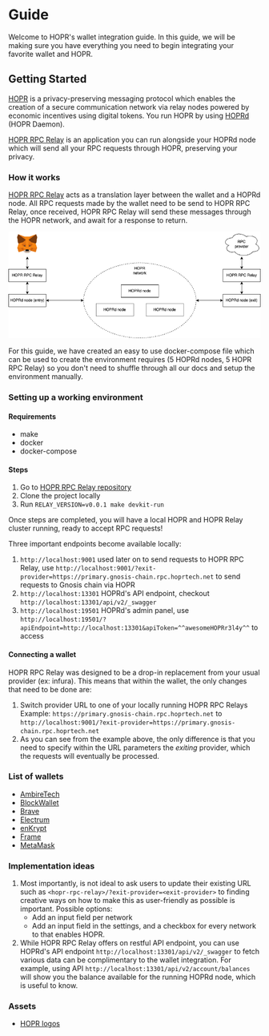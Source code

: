 # Guide

Welcome to HOPR's wallet integration guide.
In this guide, we will be making sure you have everything you need to begin integrating your favorite wallet and HOPR.

<!-- Additionally, there is a supplementary [demo](./demo) which might help assist you in your journey. -->

## Getting Started

[HOPR](https://hoprnet.org/) is a privacy-preserving messaging protocol which enables the creation of a secure communication network via relay nodes powered by economic incentives using digital tokens.
You run HOPR by using [HOPRd](https://docs.hoprnet.org/v1.85/core/what-is-hopr) (HOPR Daemon).

[HOPR RPC Relay](https://github.com/hoprnet/hopr-rpc-relay) is an application you can run alongside your HOPRd node which will send all your RPC requests through HOPR, preserving your privacy.

### How it works

[HOPR RPC Relay](https://github.com/hoprnet/hopr-rpc-relay) acts as a translation layer between the wallet and a HOPRd node.
All RPC requests made by the wallet need to be send to HOPR RPC Relay, once received, HOPR RPC Relay will send these messages through the HOPR network, and await for a response to return.

![Diagram of how HOPR RPC Relay works](./hopr-rpc-relay-overview.png "HOPR RPC Relay Overview")

For this guide, we have created an easy to use docker-compose file which can be used to create the environment requires (5 HOPRd nodes, 5 HOPR RPC Relay) so you don't need to shuffle through all our docs and setup the environment manually.

### Setting up a working environment

#### Requirements

- make
- docker
- docker-compose

#### Steps

1. Go to [HOPR RPC Relay repository](https://github.com/hoprnet/hopr-rpc-relay)
2. Clone the project locally
3. Run `RELAY_VERSION=v0.0.1 make devkit-run`

Once steps are completed, you will have a local HOPR and HOPR Relay cluster running, ready to accept RPC requests!

Three important endpoints become available locally:

1. `http://localhost:9001` used later on to send requests to HOPR RPC Relay, use `http://localhost:9001/?exit-provider=https://primary.gnosis-chain.rpc.hoprtech.net` to send requests to Gnosis chain via HOPR
2. `http://localhost:13301` HOPRd's API endpoint, checkout `http://localhost:13301/api/v2/_swagger`
3. `http://localhost:19501` HOPRd's admin panel, use `http://localhost:19501/?apiEndpoint=http://localhost:13301&apiToken=^^awesomeHOPRr3l4y^^` to access

#### Connecting a wallet

HOPR RPC Relay was designed to be a drop-in replacement from your usual provider (ex: infura).
This means that within the wallet, the only changes that need to be done are:

1. Switch provider URL to one of your locally running HOPR RPC Relays
   Example: `https://primary.gnosis-chain.rpc.hoprtech.net` to `http://localhost:9001/?exit-provider=https://primary.gnosis-chain.rpc.hoprtech.net`
2. As you can see from the example above, the only difference is that you need to specify within the URL parameters the _exiting_ provider, which the requests will eventually be processed.

### List of wallets

- [AmbireTech](https://github.com/AmbireTech/wallet)
- [BlockWallet](https://github.com/block-wallet/extension)
- [Brave](https://github.com/brave)
- [Electrum](https://github.com/spesmilo/electrum)
- [enKrypt](https://github.com/enkryptcom/enKrypt)
- [Frame](https://github.com/floating/frame)
- [MetaMask](https://github.com/MetaMask/metamask-extension/)

### Implementation ideas

1. Most importantly, is not ideal to ask users to update their existing URL such as `<hopr-rpc-relay>/?exit-provider=<exit-provider>` to finding creative ways on how to make this as user-friendly as possible is important.
   Possible options:
   - Add an input field per network
   - Add an input field in the settings, and a checkbox for every network to that enables HOPR.
2. While HOPR RPC Relay offers on restful API endpoint, you can use HOPRd's API endpoint `http://localhost:13301/api/v2/_swagger` to fetch various data can be complimentary to the wallet integration.
   For example, using API `http://localhost:13301/api/v2/account/balances` will show you the balance available for the running HOPRd node, which is useful to know.

### Assets

- [HOPR logos](https://github.com/hoprnet/hopr-assets/tree/master/v1/logo)
